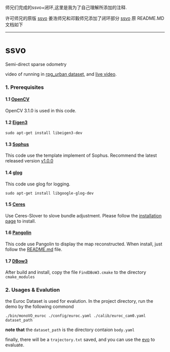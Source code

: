 师兄们完成的ssvo+闭环,这里是我为了自己理解所添加的注释.

许可师兄的原版 [ssvo](https://github.com/kokerf/ssvo)
姜浩师兄和邓毅师兄添加了闭环部分 [ssvo](https://github.com/JHzss/ssvo)
原 README.MD 文档如下

-----

# ssvo

Semi-direct sparse odometry

video of running in [rpg_urban dataset](https://www.youtube.com/watch?v=2AnIj_QFtow), and [live video](https://www.youtube.com/watch?v=ISGDrrDcUB0).

### 1. Prerequisites

#### 1.1 [OpenCV](http://opencv.org)
OpenCV 3.1.0 is used in this code.

#### 1.2 [Eigen3](http://eigen.tuxfamily.org/index.php?title=Main_Page)
```shell
sudo apt-get install libeigen3-dev
```

#### 1.3 [Sophus](https://github.com/strasdat/Sophus)
This code use the template implement of Sophus. Recommend the latest released version [v1.0.0](https://github.com/strasdat/Sophus/tree/v1.0.0)

#### 1.4 [glog](https://github.com/google/glog)
This code use glog for logging.
```shell
sudo apt-get install libgoogle-glog-dev
```

#### 1.5 [Ceres](http://ceres-solver.org/installation.html)
Use Ceres-Slover to slove bundle adjustment. Please follow the [installation page](http://ceres-solver.org/installation.html#section-customizing) to install.

#### 1.6 [Pangolin](https://github.com/stevenlovegrove/Pangolin)
This code use Pangolin to display the map reconstructed. When install, just follow the [README.md](https://github.com/stevenlovegrove/Pangolin/blob/master/README.md) file.

#### 1.7 [DBow3](https://github.com/kokerf/DBow3)
After build and install, copy the file `FindDBoW3.cmake` to the directory `cmake_modules`

### 2. Usages & Evalution
the Euroc Dataset is used for evalution. In the project directory, run the demo by the following commond
```shell
./bin/monoVO_euroc ./config/euroc.yaml ./calib/euroc_cam0.yaml dataset_path
```
**note that** the `dataset_path` is the directory contaion `body.yaml`

finally, there will be a `trajectory.txt` saved, and you can use the [evo](https://github.com/MichaelGrupp/evo) to evaluate.
